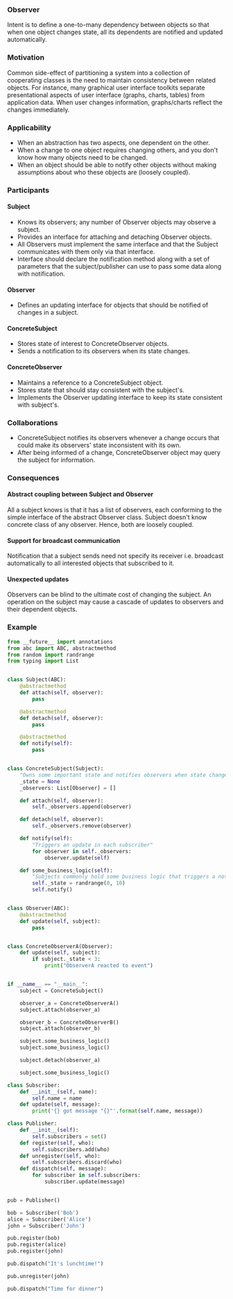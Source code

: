 ### Observer

Intent is to define a one-to-many dependency between objects so that when one object changes state, all its dependents are notified and updated automatically.

### Motivation

Common side-effect of partitioning a system into a collection of cooperating classes is the need to maintain consistency between related objects. For instance, many graphical user interface toolkits separate presentational aspects of user interface (graphs, charts, tables) from application data. When user changes information, graphs/charts reflect the changes immediately.

### Applicability

- When an abstraction has two aspects, one dependent on the other.
- When a change to one object requires changing others, and you don't know how many objects need to be changed.
- When an object should be able to notify other objects without making assumptions about who these objects are (loosely coupled).

### Participants

#### Subject

- Knows its observers; any number of Observer objects may observe a subject.
- Provides an interface for attaching and detaching Observer objects.
- All Observers must implement the same interface and that the Subject communicates with them only via that interface.
- Interface should declare the notification method along with a set of parameters that the subject/publisher can use to pass some data along with notification.

#### Observer

- Defines an updating interface for objects that should be notified of changes in a subject.

#### ConcreteSubject

- Stores state of interest to ConcreteObserver objects.
- Sends a notification to its observers when its state changes.

#### ConcreteObserver

- Maintains a reference to a ConcreteSubject object.
- Stores state that should stay consistent with the subject's.
- Implements the Observer updating interface to keep its state consistent with subject's.

### Collaborations

- ConcreteSubject notifies its observers whenever a change occurs that could make its observers' state inconsistent with its own.
- After being informed of a change, ConcreteObserver object may query the subject for information.

### Consequences

#### Abstract coupling between Subject and Observer

All a subject knows is that it has a list of observers, each conforming to the simple interface of the abstract Observer class. Subject doesn't know concrete class of any observer. Hence, both are loosely coupled.

#### Support for broadcast communication

Notification that a subject sends need not specify its receiver i.e. broadcast automatically to all interested objects that subscribed to it.

#### Unexpected updates

Observers can be blind to the ultimate cost of changing the subject. An operation on the subject may cause a cascade of updates to observers and their dependent objects.

### Example

```py
from __future__ import annotations
from abc import ABC, abstractmethod
from random import randrange
from typing import List


class Subject(ABC):
    @abstractmethod
    def attach(self, observer):
        pass

    @abstractmethod
    def detach(self, observer):
        pass

    @abstractmethod
    def notify(self):
        pass


class ConcreteSubject(Subject):
    "Owns some important state and notifies observers when state changes"
    _state = None
    _observers: List[Observer] = []

    def attach(self, observer):
        self._observers.append(observer)

    def detach(self, observer):
        self._observers.remove(observer)

    def notify(self):
        "Triggers an update in each subscriber"
        for observer in self._observers:
            observer.update(self)

    def some_business_logic(self):
        "Subjects commonly hold some business logic that triggers a notification method whenever something important is about to happen"
        self._state = randrange(0, 10)
        self.notify()


class Observer(ABC):
    @abstractmethod
    def update(self, subject):
        pass


class ConcreteObserverA(Observer):
    def update(self, subject):
        if subject._state < 3:
            print("ObserverA reacted to event")


if __name__ == "__main__":
    subject = ConcreteSubject()

    observer_a = ConcreteObserverA()
    subject.attach(observer_a)

    observer_b = ConcreteObserverB()
    subject.attach(observer_b)

    subject.some_business_logic()
    subject.some_business_logic()

    subject.detach(observer_a)

    subject.some_business_logic()
```

```py
class Subscriber:
    def __init__(self, name):
        self.name = name
    def update(self, message):
        print('{} got message "{}"'.format(self.name, message))

class Publisher:
    def __init__(self):
        self.subscribers = set()
    def register(self, who):
        self.subscribers.add(who)
    def unregister(self, who):
        self.subscribers.discard(who)
    def dispatch(self, message):
        for subscriber in self.subscribers:
            subscriber.update(message)


pub = Publisher()

bob = Subscriber('Bob')
alice = Subscriber('Alice')
john = Subscriber('John')

pub.register(bob)
pub.register(alice)
pub.register(john)

pub.dispatch("It's lunchtime!")

pub.unregister(john)

pub.dispatch("Time for dinner")
```
